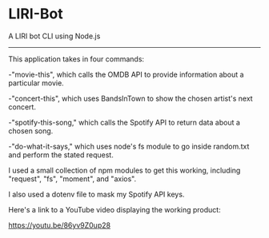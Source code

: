 # LIRI-Bot
A LIRI bot CLI using Node.js

---

This application takes in four commands:

-"movie-this", which calls the OMDB API to provide information about a particular movie.

-"concert-this", which uses BandsInTown to show the chosen artist's next concert.

-"spotify-this-song," which calls the Spotify API to return data about a chosen song.

-"do-what-it-says," which uses node's fs module to go inside random.txt and perform the stated request.

I used a small collection of npm modules to get this working, including "request", "fs", "moment", and "axios".

I also used a dotenv file to mask my Spotify API keys.

Here's a link to a YouTube video displaying the working product:

https://youtu.be/86yv9Z0up28
